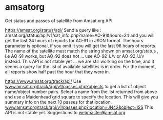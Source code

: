 # amsatorg
Get status and passes of satellite from Amsat.org API 

https://amsat.org/status/api/
Send a query like : amsat.org/status/api/v1/sat_info.php?name=AO-91&hours=24 and you will get the last 24 hours of reports for AO-91 in JSON format. 
The hours parameter is optional, if you omit it you will get the last 96 hours of reports. 
The name of the satellite must match the string shown on amsat.org/status , i.e AO-91 works, but AO-92 does not ... use AO-92_L/v or AO-92_U/v instead.
This API is not stable yet ... we are still working on the time, and it seems a query for the list of available satellites is in order. 
For the moment, all reports show half past the hour that they were in.

https://www.amsat.org/track/api/
Use www.amsat.org/track/api/v1/passes.php?objects to get a list of object name/object number pairs. 
Select a name from the list returned from above and use a Maidenhead grid square to specify the location. 
This will give you summary info on the next 10 passes for that location. www.amsat.org/track/api/v1/passes.php?location=JN42&object=ISS
This API is not stable yet. 
Suggestions to webmaster@amsat.org
